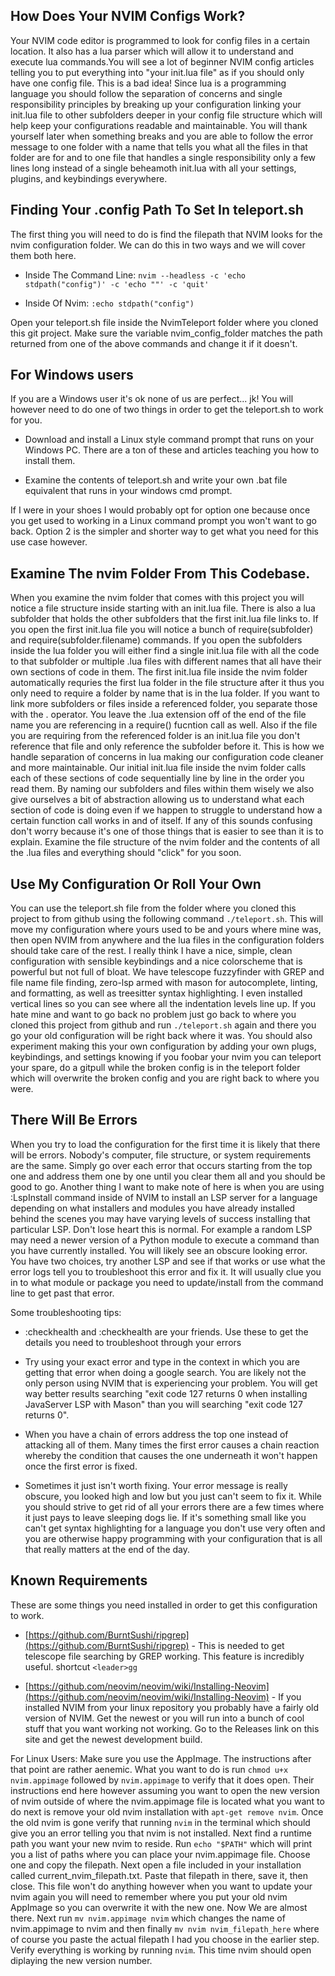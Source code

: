 ## How Does Your NVIM Configs Work?
Your NVIM code editor is programmed to look for config files in a certain location. It also has a lua parser which will allow it to understand and execute lua commands.You will see a lot of beginner NVIM config articles telling you to put everything into "your init.lua file" as if you should only have one config file. This is a bad idea! Since lua is a programming language you should follow the separation of concerns and single responsibility principles by breaking up your configuration linking your init.lua file to other subfolders deeper in your config file structure which will help keep your configurations readable and maintainable. You will thank yourself later when something breaks and you are able to follow the error message to one folder with a name that tells you what all the files in that folder are for and to one file that handles a single responsibility only a few lines long instead of a single beheamoth init.lua with all your settings, plugins, and keybindings everywhere.


## Finding Your .config Path To Set In teleport.sh
The first thing you will need to do is find the filepath that NVIM looks for the nvim configuration folder. We can do this in two ways and we will cover them both here. 

- Inside The Command Line: ```nvim --headless -c 'echo stdpath("config")' -c 'echo ""' -c 'quit' ```

- Inside Of Nvim: ```:echo stdpath("config")```

Open your teleport.sh file inside the NvimTeleport folder where you cloned this git project. Make sure the variable nvim_config_folder matches the path returned from one of the above commands and change it if it doesn't. 


## For Windows users
If you are a Windows user it's ok none of us are perfect... jk! You will however need to do one of two things in order to get the teleport.sh to work for you.

- Download and install a Linux style command prompt that runs on your Windows PC. There are a ton of these and articles teaching you how to install them.

- Examine the contents of teleport.sh and write your own .bat file equivalent that runs in your windows cmd prompt.

If I were in your shoes I would probably opt for option one because once you get used to working in a Linux command prompt you won't want to go back. Option 2 is the simpler and shorter way to get what you need for this use case however.


## Examine The nvim Folder From This Codebase. 
When you examine the nvim folder that comes with this project you will notice a file structure inside starting with an init.lua file. There is also a lua subfolder that holds the other subfolders that the first init.lua file links to. If you open the first init.lua file you will notice a bunch of require(subfolder) and require(subfolder.filename) commands. If you open the subfolders inside the lua folder you will either find a single init.lua file with all the code to that subfolder or multiple .lua files with different names that all have their own sections of code in them. The first init.lua file inside the nvim folder automatically requries the first lua folder in the file structure after it thus you only need to require a folder by name that is in the lua folder. If you want to link more subfolders or files inside a referenced folder, you separate those with the . operator. You leave the .lua extension off of the end of the file name you are referencing in a require() fucntion call as well. Also if the file you are requiring from the referenced folder is an init.lua file you don't reference that file and only reference the subfolder before it. This is how we handle separation of concerns in lua making our configuration code cleaner and more maintainable. Our initial init.lua file inside the nvim folder calls each of these sections of code sequentially line by line in the order you read them. By naming our subfolders and files within them wisely we also give ourselves a bit of abstraction allowing us to understand what each section of code is doing even if we happen to struggle to understand how a certain function call works in and of itself. If any of this sounds confusing don't worry because it's one of those things that is easier to see than it is to explain. Examine the file structure of the nvim folder and the contents of all the .lua files and everything should "click" for you soon.


## Use My Configuration Or Roll Your Own
You can use the teleport.sh file from the folder where you cloned this project to from github using the following command ```./teleport.sh```. This will move my configuration where yours used to be and yours where mine was, then open NVIM from anywhere and the lua files in the configuration folders should take care of the rest. I really think I have a nice, simple, clean configuration with sensible keybindings and a nice colorscheme that is powerful but not full of bloat. We have telescope fuzzyfinder with GREP and file name file finding, zero-lsp armed with mason for autocomplete, linting, and formatting, as well as treesitter syntax highlighting. I even installed vertical lines so you can see where all the indentation levels line up. If you hate mine and want to go back no problem just go back to where you cloned this project from github and run ```./teleport.sh``` again and there you go your old configuration will be right back where it was. You should also experiment making this your own configuration by adding your own plugs, keybindings, and settings knowing if you foobar your nvim you can teleport your spare, do a gitpull while the broken config is in the teleport folder which will overwrite the broken config and you are right back to where you were.


## There Will Be Errors
When you try to load the configuration for the first time it is likely that there will be errors. Nobody's computer, file structure, or system requirements are the same. Simply go over each error that occurs starting from the top one and address them one by one until you clear them all and you should be good to go. Another thing I want to make note of here is when you are using :LspInstall command inside of NVIM to install an LSP server for a language depending on what installers and modules you have already installed behind the scenes you may have varying levels of success installing that particular LSP. Don't lose heart this is normal. For example a random LSP may need a newer version of a Python module to execute a command than you have currently installed. You will likely see an obscure looking error. You have two choices, try another LSP and see if that works or use what the error logs tell you to troubleshoot this error and fix it. It will usually clue you in to what module or package you need to update/install from the command line to get past that error.

Some troubleshooting tips:

- :checkhealth and :checkhealth <plugName> are your friends. Use these to get the details you need to troubleshoot through your errors

- Try using your exact error and type in the context in which you are getting that error when doing a google search. You are likely not the only person using NVIM that is experiencing your problem. You will get way better results searching "exit code 127 returns 0 when installing JavaServer LSP with Mason" than you will searching "exit code 127 returns 0". 

- When you have a chain of errors address the top one instead of attacking all of them. Many times the first error causes a chain reaction whereby the condition that causes the one underneath it won't happen once the first error is fixed.

- Sometimes it just isn't worth fixing. Your error message is really obscure, you looked high and low but you just can't seem to fix it. While you should strive to get rid of all your errors there are a few times where it just pays to leave sleeping dogs lie. If it's something small like you can't get syntax highlighting for a language you don't use very often and you are otherwise happy programming with your configuration that is all that really matters at the end of the day. 


## Known Requirements
These are some things you need installed in order to get this configuration to work.

- [https://github.com/BurntSushi/ripgrep](https://github.com/BurntSushi/ripgrep) - This is needed to get telescope file searching by GREP working. This feature is incredibly useful. shortcut ```<leader>gg```

- [https://github.com/neovim/neovim/wiki/Installing-Neovim](https://github.com/neovim/neovim/wiki/Installing-Neovim) - If you installed NVIM from your linux repository you probably have a fairly old version of NVIM. Get the newest or you will run into a bunch of cool stuff that you want working not working. Go to the Releases link on this site and get the newest development build. 

For Linux Users:
Make sure you use the AppImage. The instructions after that point are rather aenemic. What you want to do is run ```chmod u+x nvim.appimage``` followed by ```nvim.appimage``` to verify that it does open. Their instructions end here however assuming you want to open the new version of nvim outside of where the nvim.appimage file is located what you want to do next is remove your old nvim installation with ```apt-get remove nvim```. Once the old nvim is gone verify that running ```nvim``` in the terminal which should give you an error telling you that nvim is not installed. Next find a runtime path you want your new nvim to reside. Run ```echo "$PATH"``` which will print you a list of paths where you can place your nvim.appimage file. Choose one and copy the filepath. Next open a file included in your installation called current_nvim_filepath.txt. Paste that filepath in there, save it, then close. This file won't do anything however when you want to update your nvim again you will need to remember where you put your old nvim AppImage so you can overwrite it with the new one. Now We are almost there. Next run ```mv nvim.appimage nvim``` which changes the name of nvim.appimage to nvim and then finally ```mv nvim nvim_filepath_here``` where of course you paste the actual filepath I had you choose in the earlier step. Verify everything is working by running ```nvim```. This time nvim should open diplaying the new version number.  
